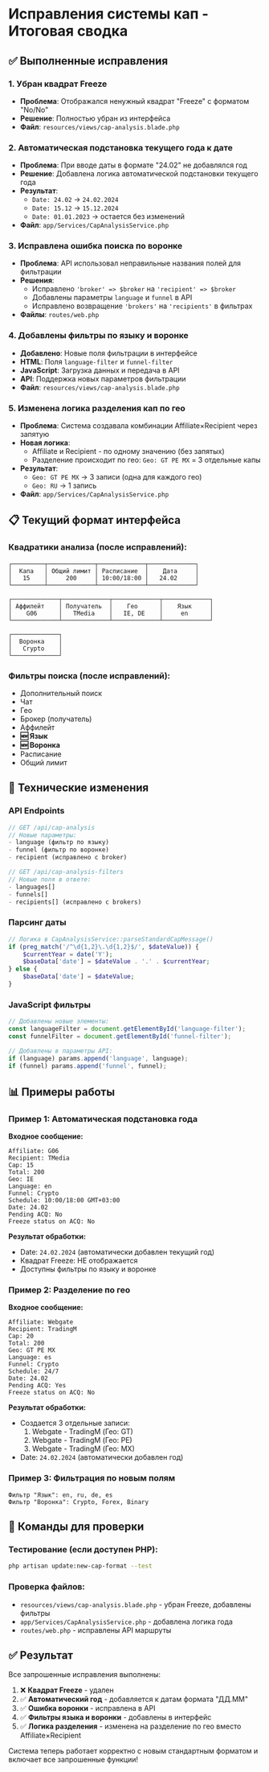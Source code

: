 # Исправления системы кап - Итоговая сводка

## ✅ Выполненные исправления

### 1. Убран квадрат Freeze
- **Проблема**: Отображался ненужный квадрат "Freeze" с форматом "No/No"
- **Решение**: Полностью убран из интерфейса
- **Файл**: `resources/views/cap-analysis.blade.php`

### 2. Автоматическая подстановка текущего года к дате
- **Проблема**: При вводе даты в формате "24.02" не добавлялся год
- **Решение**: Добавлена логика автоматической подстановки текущего года
- **Результат**: 
  - `Date: 24.02` → `24.02.2024`
  - `Date: 15.12` → `15.12.2024`
  - `Date: 01.01.2023` → остается без изменений
- **Файл**: `app/Services/CapAnalysisService.php`

### 3. Исправлена ошибка поиска по воронке
- **Проблема**: API использовал неправильные названия полей для фильтрации
- **Решения**:
  - Исправлено `'broker' => $broker` на `'recipient' => $broker`
  - Добавлены параметры `language` и `funnel` в API
  - Исправлено возвращение `'brokers'` на `'recipients'` в фильтрах
- **Файлы**: `routes/web.php`

### 4. Добавлены фильтры по языку и воронке
- **Добавлено**: Новые поля фильтрации в интерфейсе
- **HTML**: Поля `language-filter` и `funnel-filter`
- **JavaScript**: Загрузка данных и передача в API
- **API**: Поддержка новых параметров фильтрации
- **Файл**: `resources/views/cap-analysis.blade.php`

### 5. Изменена логика разделения кап по гео
- **Проблема**: Система создавала комбинации Affiliate×Recipient через запятую
- **Новая логика**: 
  - Affiliate и Recipient - по одному значению (без запятых)
  - Разделение происходит по гео: `Geo: GT PE MX` = 3 отдельные капы
- **Результат**: 
  - `Geo: GT PE MX` → 3 записи (одна для каждого гео)
  - `Geo: RU` → 1 запись
- **Файл**: `app/Services/CapAnalysisService.php`

## 📋 Текущий формат интерфейса

### Квадратики анализа (после исправлений):
```
┌─────────┬─────────────┬─────────────┬─────────────┐
│  Капа   │ Общий лимит │ Расписание  │    Дата     │
│   15    │     200     │ 10:00/18:00 │   24.02     │
└─────────┴─────────────┴─────────────┴─────────────┘

┌─────────────┬─────────────┬─────────────┬─────────────┐
│ Аффилейт    │ Получатель  │    Гео      │    Язык     │
│    G06      │   TMedia    │   IE, DE    │     en      │
└─────────────┴─────────────┴─────────────┴─────────────┘

┌─────────────┐
│  Воронка    │
│   Crypto    │
└─────────────┘
```

### Фильтры поиска (после исправлений):
- Дополнительный поиск
- Чат
- Гео
- Брокер (получатель)
- Аффилейт
- **🆕 Язык**
- **🆕 Воронка**
- Расписание
- Общий лимит

## 🔧 Технические изменения

### API Endpoints
```php
// GET /api/cap-analysis
// Новые параметры:
- language (фильтр по языку)
- funnel (фильтр по воронке)
- recipient (исправлено с broker)

// GET /api/cap-analysis-filters
// Новые поля в ответе:
- languages[]
- funnels[]
- recipients[] (исправлено с brokers)
```

### Парсинг даты
```php
// Логика в CapAnalysisService::parseStandardCapMessage()
if (preg_match('/^\d{1,2}\.\d{1,2}$/', $dateValue)) {
    $currentYear = date('Y');
    $baseData['date'] = $dateValue . '.' . $currentYear;
} else {
    $baseData['date'] = $dateValue;
}
```

### JavaScript фильтры
```javascript
// Добавлены новые элементы:
const languageFilter = document.getElementById('language-filter');
const funnelFilter = document.getElementById('funnel-filter');

// Добавлены в параметры API:
if (language) params.append('language', language);
if (funnel) params.append('funnel', funnel);
```

## 📊 Примеры работы

### Пример 1: Автоматическая подстановка года
**Входное сообщение:**
```
Affiliate: G06
Recipient: TMedia
Cap: 15
Total: 200
Geo: IE
Language: en
Funnel: Crypto
Schedule: 10:00/18:00 GMT+03:00
Date: 24.02
Pending ACQ: No
Freeze status on ACQ: No
```

**Результат обработки:**
- Date: `24.02.2024` (автоматически добавлен текущий год)
- Квадрат Freeze: НЕ отображается
- Доступны фильтры по языку и воронке

### Пример 2: Разделение по гео
**Входное сообщение:**
```
Affiliate: Webgate
Recipient: TradingM
Cap: 20
Total: 200
Geo: GT PE MX
Language: es
Funnel: Crypto
Schedule: 24/7
Date: 24.02
Pending ACQ: Yes
Freeze status on ACQ: No
```

**Результат обработки:**
- Создается 3 отдельные записи:
  1. Webgate - TradingM (Гео: GT)
  2. Webgate - TradingM (Гео: PE)
  3. Webgate - TradingM (Гео: MX)
- Date: `24.02.2024` (автоматически добавлен год)

### Пример 3: Фильтрация по новым полям
```
Фильтр "Язык": en, ru, de, es
Фильтр "Воронка": Crypto, Forex, Binary
```

## 🚀 Команды для проверки

### Тестирование (если доступен PHP):
```bash
php artisan update:new-cap-format --test
```

### Проверка файлов:
- `resources/views/cap-analysis.blade.php` - убран Freeze, добавлены фильтры
- `app/Services/CapAnalysisService.php` - добавлена логика года
- `routes/web.php` - исправлены API маршруты

## ✅ Результат

Все запрошенные исправления выполнены:
1. ❌ **Квадрат Freeze** - удален
2. ✅ **Автоматический год** - добавляется к датам формата "ДД.ММ"
3. ✅ **Ошибка воронки** - исправлена в API
4. ✅ **Фильтры языка и воронки** - добавлены в интерфейс
5. ✅ **Логика разделения** - изменена на разделение по гео вместо Affiliate×Recipient

Система теперь работает корректно с новым стандартным форматом и включает все запрошенные функции! 